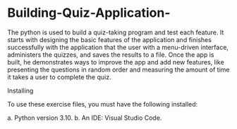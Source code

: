 # Building-Quiz-Application-

The python is used to build a quiz-taking program and test each feature. It starts with designing the basic features of the application and finishes successfully with the application that the user with a menu-driven interface, administers the quizzes, and saves the results to a file. Once the app is built, he demonstrates ways to improve the app and add new features, like presenting the questions in random order and measuring the amount of time it takes a user to complete the quiz. 

Installing

To use these exercise files, you must have the following installed:

a. Python version 3.10.
b. An IDE: Visual Studio Code.
